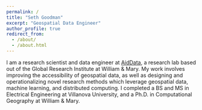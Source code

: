 ```yaml
---
permalink: /
title: "Seth Goodman"
excerpt: "Geospatial Data Engineer"
author_profile: true
redirect_from:
  - /about/
  - /about.html
---
```


I am a research scientist and data engineer at [AidData](https://aiddata.org), a research lab based out of the Global Research Institute at William & Mary.  My work involves improving the accessibility of geospatial data, as well as designing and operationalizing novel research methods which leverage geospatial data, machine learning, and distributed computing.  I completed a BS and MS in Electrical Engineering at Villanova University, and a Ph.D. in Computational Geography at William & Mary.



<!--
Across my work I focus on well-designed software, replicable research, and scalable approaches. Examples of my work include:

- GeoQuery:
Seth developed GeoQuery, AidData’s free spatial data platform, which enables individuals and organizations without significant computing power or data science expertise to freely find and aggregate satellite, economic, health, conflict, and other geospatial data into a single, simple-to-use spreadsheet file.


My recent research has focused on the use of machine learning approaches ranging from random forests to convolutional neural networks to estimate sparse development indicators such as poverty and non-permissive environments.


He is also currently working in partnership with the Cloudera Foundation to transition AidData's geospatial data processing infrastructure from a traditional High Performance Computing environment to an Apache Hadoop and Spark based stack.

In addition, Seth provides talks and trainings for a range of audiences which have included the NetHope Summit, the World Bank, the French Development Agency as well as numerous other development agencies and academic conferences. -->
